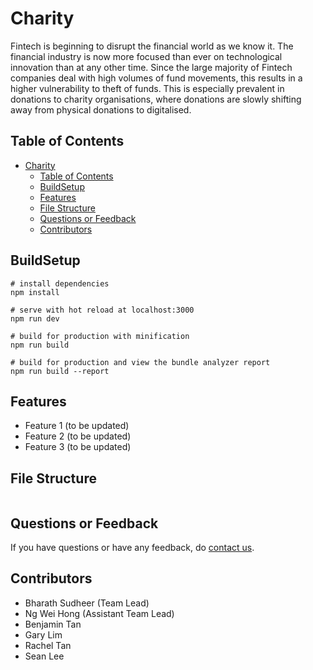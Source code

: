 # Charity

Fintech is beginning to disrupt the financial world as we know it. The financial industry is now more focused than ever on technological innovation than at any other time. Since the large majority of Fintech companies deal with high volumes of fund movements, this results in a higher vulnerability to theft of funds. This is especially prevalent in donations to charity organisations, where donations are slowly shifting away from physical donations to digitalised.

## Table of Contents

- [Charity](#charity)
  - [Table of Contents](#table-of-contents)
  - [BuildSetup](#buildsetup)
  - [Features](#features)
  - [File Structure](#file-structure)
  - [Questions or Feedback](#questions-or-feedback)
  - [Contributors](#contributors)


## BuildSetup
```
# install dependencies
npm install

# serve with hot reload at localhost:3000
npm run dev

# build for production with minification
npm run build

# build for production and view the bundle analyzer report
npm run build --report

```

## Features
- Feature 1 (to be updated)
- Feature 2 (to be updated)
- Feature 3 (to be updated)


## File Structure
```

 ```

## Questions or Feedback
If you have questions or have any feedback, do [contact us](mailto:charity@gmail.com).

## Contributors
- Bharath Sudheer (Team Lead)
- Ng Wei Hong (Assistant Team Lead)
- Benjamin Tan
- Gary Lim
- Rachel Tan
- Sean Lee
